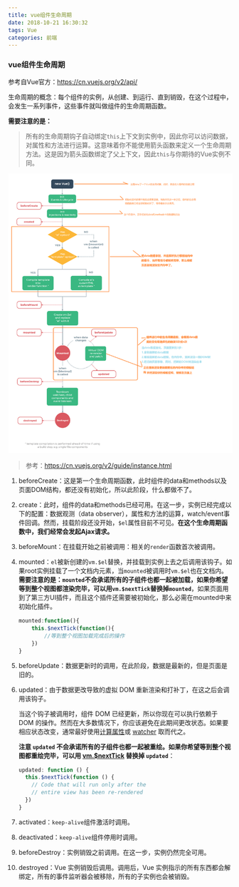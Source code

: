 ```yaml
---
title: vue组件生命周期
date: 2018-10-21 16:30:32
tags: Vue
categories: 前端
---
```


### vue组件生命周期

参考自Vue官方：https://cn.vuejs.org/v2/api/

生命周期的概念：每个组件的实例，从创建、到运行、直到销毁，在这个过程中，会发生一系列事件，这些事件就叫做组件的生命周期函数。

**需要注意的是：**

> 所有的生命周期钩子自动绑定`this`上下文到实例中，因此你可以访问数据，对属性和方法进行运算。这意味着你不能使用箭头函数来定义一个生命周期方法。这是因为箭头函数绑定了父上下文，因此`this`与你期待的Vue实例不同。

![](vue组件声明周期/da4542b8404aacff8083b804fa48db76.png)

> 参考：https://cn.vuejs.org/v2/guide/instance.html

1. beforeCreate：这是第一个生命周期函数，此时组件的data和methods以及页面DOM结构，都还没有初始化，所以此阶段，什么都做不了。

2. create：此时，组件的data和methods已经可用。在这一步，实例已经完成以下的配置：数据观测（data observer），属性和方法的运算，watch/event事件回调。然而，挂载阶段还没开始，`$el`属性目前不可见。**在这个生命周期函数中，我们经常会发起Ajax请求。**

3. beforeMount：在挂载开始之前被调用：相关的`render`函数首次被调用。

4. mounted：`el`被新创建的`vm.$el`替换，并挂载到实例上去之后调用该钩子。如果root实例挂载了一个文档内元素，当`mounted`被调用时`vm.$el`也在文档内。**需要注意的是：`mounted`不会承诺所有的子组件也都一起被加载，如果你希望等到整个视图都渲染完毕，可以用`vm.$nextTick`替换掉`mounted`**，如果页面用到了第三方UI插件，而且这个插件还需要被初始化，那么必需在mounted中来初始化插件。

   ```js
   mounted:function(){
       this.$nextTick(function(){
           //等到整个视图加载完成后的操作
       })
   }
   ```

5. beforeUpdate：数据更新时的调用，在此阶段，数据是最新的，但是页面是旧的。

6. updated：由于数据更改导致的虚拟 DOM 重新渲染和打补丁，在这之后会调用该钩子。

   当这个钩子被调用时，组件 DOM 已经更新，所以你现在可以执行依赖于 DOM 的操作。然而在大多数情况下，你应该避免在此期间更改状态。如果要相应状态改变，通常最好使用[计算属性](https://cn.vuejs.org/v2/api/#computed)或 [watcher](https://cn.vuejs.org/v2/api/#watch) 取而代之。

   **注意 `updated` 不会承诺所有的子组件也都一起被重绘。如果你希望等到整个视图都重绘完毕，可以用 [vm.$nextTick](https://cn.vuejs.org/v2/api/#vm-nextTick) 替换掉 `updated`**：

   ```js
   updated: function () {
     this.$nextTick(function () {
       // Code that will run only after the
       // entire view has been re-rendered
     })
   }
   ```

7. activated：`keep-alive`组件激活时调用。
8. deactivated：`keep-alive`组件停用时调用。
9. beforeDestroy：实例销毁之前调用。在这一步，实例仍然完全可用。
10. destroyed：Vue 实例销毁后调用。调用后，Vue 实例指示的所有东西都会解绑定，所有的事件监听器会被移除，所有的子实例也会被销毁。